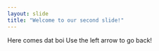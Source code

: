 ```yaml
---
layout: slide
title: "Welcome to our second slide!"
---
```

Here comes dat boi
Use the left arrow to go back!